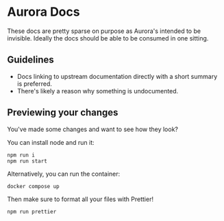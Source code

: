 # Aurora Docs

These docs are pretty sparse on purpose as Aurora's intended to be invisible. Ideally the docs should be able to be consumed in one sitting.

## Guidelines

- Docs linking to upstream documentation directly with a short summary is preferred.
- There's likely a reason why something is undocumented.

## Previewing your changes

You've made some changes and want to see how they look?

You can install node and run it:

```
npm run i
npm run start
```

Alternatively, you can run the container:

```
docker compose up
```

Then make sure to format all your files with Prettier!

```
npm run prettier
```

